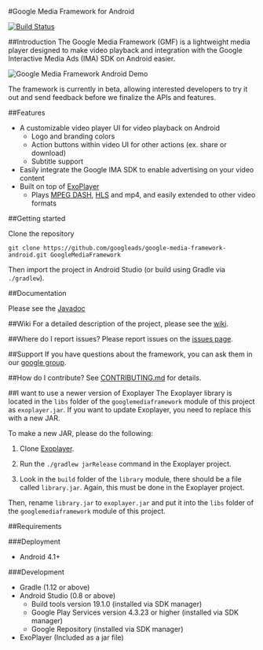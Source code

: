 #Google Media Framework for Android

[![Build Status](https://travis-ci.org/googleads/google-media-framework-android.svg?branch=master)](https://travis-ci.org/googleads/google-media-framework-android)

##Introduction
The Google Media Framework (GMF) is a lightweight media player designed to make video playback and integration with the Google Interactive Media Ads (IMA) SDK on Android easier.

![Google Media Framework Android Demo](http://googleads.github.io/google-media-framework-android/gmf_android_portrait.png)

The framework is currently in beta, allowing interested developers to try it out and send feedback before we finalize the APIs and features.

##Features
- A customizable video player UI for video playback on Android
    - Logo and branding colors
    - Action buttons within video UI for other actions (ex. share or download)
    - Subtitle support
- Easily integrate the Google IMA SDK to enable advertising on your video content
- Built on top of [ExoPlayer](https://github.com/google/ExoPlayer)
    - Plays [MPEG DASH](http://en.wikipedia.org/wiki/Dynamic_Adaptive_Streaming_over_HTTP), [HLS](http://en.wikipedia.org/wiki/HTTP_Live_Streaming) and mp4, and easily extended to other video formats

##Getting started

Clone the repository

```
git clone https://github.com/googleads/google-media-framework-android.git GoogleMediaFramework
```

Then import the project in Android Studio (or build using Gradle via `./gradlew`).

##Documentation

Please see the [Javadoc](http://googleads.github.io/google-media-framework-android/docs/)

##Wiki
For a detailed description of the project, please see the [wiki](https://github.com/googleads/google-media-framework-android/wiki).

##Where do I report issues?
Please report issues on the [issues page](../../issues).

##Support
If you have questions about the framework, you can ask them in our [google group](http://groups.google.com/d/forum/google-media-framework).

##How do I contribute?
See [CONTRIBUTING.md](./CONTRIBUTING.md) for details.

##I want to use a newer version of Exoplayer
The Exoplayer library is located in the `libs` folder of the `googlemediaframework` module of this project as `exoplayer.jar`. If you want to update Exoplayer, you need to replace this with a new JAR.

To make a new JAR, please do the following:

1) Clone [Exoplayer](https://github.com/google/ExoPlayer).

2) Run the `./gradlew jarRelease` command in the Exoplayer project.

3) Look in the `build` folder of the `library` module, there should be a file called `library.jar`. Again, this must be done in the Exoplayer project.

Then, rename `library.jar` to `exoplayer.jar` and put it into the `libs` folder of the `googlemediaframework` module of this project.

##Requirements

###Deployment
  - Android 4.1+

###Development
  - Gradle (1.12 or above)
  - Android Studio (0.8 or above)
    - Build tools version 19.1.0 (installed via SDK manager)
    - Google Play Services version 4.3.23 or higher (installed via SDK manager)
    - Google Repository (installed via SDK manager)
  - ExoPlayer (Included as a jar file)

